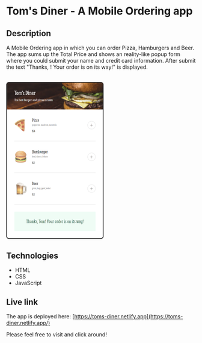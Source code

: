 # Tom's Diner - A Mobile Ordering app

## Description
A Mobile Ordering app in which you can order Pizza, Hamburgers and Beer. The app sums up the Total Price and shows an reality-like popup form where you could submit your name and credit card information. After submit the text "Thanks, <name>! Your order is on its way!" is displayed.

<br/>
<img src="toms-diner.png" alt="Screenshot." width="260px"/>

## Technologies
- HTML
- CSS
- JavaScript

## Live link
The app is deployed here:
[https://toms-diner.netlify.app](https://toms-diner.netlify.app/)

Please feel free to visit and click around!
